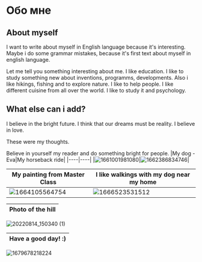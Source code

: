 # Обо мне
## About myself

I want to write about myself in English language because it's interesting. Maybe i do some grammar mistakes, because it's first text about myself in english language. 

Let me tell you something interesting about me. I like education. I like to study something new about inventions, programms, developments. Also i like hikings, fishing and to explore nature. I like to help people. I like different cuisine from all over the world. I like to study it and psychology. 

What else can i add?
----


I believe in the bright future. I think that our dreams must be reality. I believe in love.

These were my thoughts.

Believe in yourself my reader and do something bright for people. 
|My dog - Eva|My horseback ride|
|----|----|
|![1661001981080](https://user-images.githubusercontent.com/130222790/232258377-b29313ec-bf2d-44be-ab67-b4b960175dda.jpg)|![1662386834746](https://user-images.githubusercontent.com/130222790/232258382-e399836d-a2eb-4ac1-83ec-26875d618181.jpg)|


|My painting from Master Class|I like walkings with my dog near my home|
|----|----|
|![1664105564754](https://user-images.githubusercontent.com/130222790/232258388-b3c88d69-7925-47dc-bd0c-f10dd7992586.jpg)|![1666523531512](https://user-images.githubusercontent.com/130222790/232258443-21ec181f-e98c-42cc-adaa-4cf287662b9a.jpg)|


|Photo of the hill|
|----|
![20220814_150340 (1)](https://user-images.githubusercontent.com/130222790/232258299-1cbd2b7e-56e4-4f23-a970-6966e6106f56.png)

|Have a good day! :)|
|----|
![1679678218224](https://user-images.githubusercontent.com/130222790/232258348-4c5c107f-70d1-45dc-99cb-b587960ce7ef.jpg)


